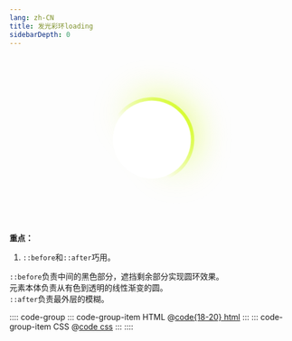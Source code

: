 ```yaml
---
lang: zh-CN
title: 发光彩环loading
sidebarDepth: 0
---
```


<div class="loading-container">
  <div class="glow-ring-loading"></div>
</div>

<style>
@keyframes glow-ring-loading {
  0% {
    transform: rotate(0deg);
    filter: hue-rotate(0deg);
  }
  100% {
    transform: rotate(360deg);
    filter: hue-rotate(360deg);
  }
}
</style>

<style scoped>
.loading-container {
  display: flex;
  justify-content: center;
  align-items: center;
  height: 300px;
}
.glow-ring-loading {
  position: relative;
  height: 150px;
  width: 150px;
  border-radius: 50%;
  background: linear-gradient(45deg, transparent, transparent 40%, #e5f403);
  animation: glow-ring-loading 2s linear infinite;
}
.glow-ring-loading::before {
  content: '';
  position: absolute;
  top: 6px;
  bottom: 6px;
  left: 6px;
  right: 6px;
  background: #fff;
  border-radius: 50%;
  z-index: 100;
}
.glow-ring-loading::after {
  content: '';
  position: absolute;
  top: 0px;
  bottom: 0px;
  left: 0px;
  right: 0px;
  background: linear-gradient(45deg, transparent, transparent 40%, #e5f403);
  border-radius: 50%;
  z-index: 1;
  filter: blur(30px);
}
html.dark .loading-container {
  background-color: #22272e;
}
html.dark .glow-ring-loading::before {
  background-color: #22272e;
}
</style>


**重点：**

1. `::before`和`::after`巧用。

`::before`负责中间的黑色部分，遮挡剩余部分实现圆环效果。  
元素本体负责从有色到透明的线性渐变的圆。  
`::after`负责最外层的模糊。


:::: code-group
::: code-group-item HTML
@[code{18-20} html](./index.html)
:::
::: code-group-item CSS
@[code css](./style.css)
:::
::::

